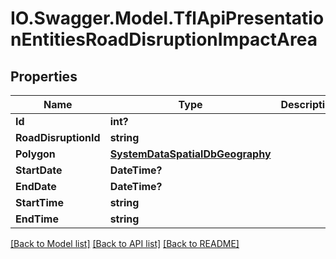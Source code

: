 # IO.Swagger.Model.TflApiPresentationEntitiesRoadDisruptionImpactArea
## Properties

Name | Type | Description | Notes
------------ | ------------- | ------------- | -------------
**Id** | **int?** |  | [optional] 
**RoadDisruptionId** | **string** |  | [optional] 
**Polygon** | [**SystemDataSpatialDbGeography**](SystemDataSpatialDbGeography.md) |  | [optional] 
**StartDate** | **DateTime?** |  | [optional] 
**EndDate** | **DateTime?** |  | [optional] 
**StartTime** | **string** |  | [optional] 
**EndTime** | **string** |  | [optional] 

[[Back to Model list]](../README.md#documentation-for-models) [[Back to API list]](../README.md#documentation-for-api-endpoints) [[Back to README]](../README.md)


